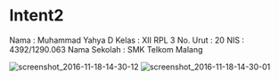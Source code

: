 # Intent2

Nama : Muhammad Yahya D 
Kelas : XII RPL 3 
No. Urut : 20 
NIS : 4392/1290.063 Nama Sekolah : SMK Telkom Malang

![screenshot_2016-11-18-14-30-12](https://cloud.githubusercontent.com/assets/22857155/20453755/6c8d7a02-ae61-11e6-968c-93b248ed96da.png)
![screenshot_2016-11-18-14-30-01](https://cloud.githubusercontent.com/assets/22857155/20453756/6c96a00a-ae61-11e6-9393-b229221428de.png)
